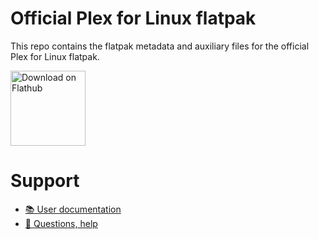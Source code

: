 # Official Plex for Linux flatpak

This repo contains the flatpak metadata and auxiliary files for the official Plex for Linux flatpak. 

<a href='https://flathub.org/apps/details/tv.plex.PlexDesktop'><img width='120' alt='Download on Flathub' src='https://flathub.org/assets/badges/flathub-badge-en.png'/></a>

# Support

  * [📚 User documentation](https://support.plex.tv/articles/categories/player-apps-platforms/windows-mac-desktop/)
  * [🛟 Questions, help](https://forums.plex.tv/)
